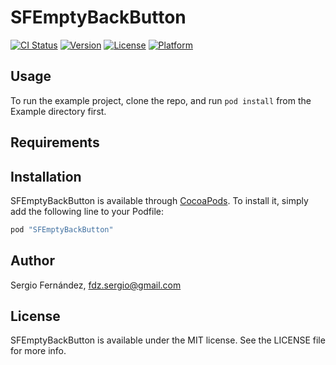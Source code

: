 # SFEmptyBackButton

[![CI Status](http://img.shields.io/travis/fdzsergio/SFEmptyBackButton.svg?style=flat)](https://travis-ci.org/fdzsergio/SFEmptyBackButton)
[![Version](https://img.shields.io/cocoapods/v/SFEmptyBackButton.svg?style=flat)](http://cocoapods.org/pods/SFEmptyBackButton)
[![License](https://img.shields.io/cocoapods/l/SFEmptyBackButton.svg?style=flat)](http://cocoapods.org/pods/SFEmptyBackButton)
[![Platform](https://img.shields.io/cocoapods/p/SFEmptyBackButton.svg?style=flat)](http://cocoapods.org/pods/SFEmptyBackButton)

## Usage

To run the example project, clone the repo, and run `pod install` from the Example directory first.

## Requirements

## Installation

SFEmptyBackButton is available through [CocoaPods](http://cocoapods.org). To install
it, simply add the following line to your Podfile:

```ruby
pod "SFEmptyBackButton"
```

## Author

Sergio Fernández, fdz.sergio@gmail.com

## License

SFEmptyBackButton is available under the MIT license. See the LICENSE file for more info.

